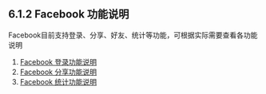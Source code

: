 ## 6.1.2 Facebook 功能说明

Facebook目前支持登录、分享、好友、统计等功能，可根据实际需要查看各功能说明

1. [Facebook 登录功能说明](Facebook/login.md)
2. [Facebook 分享功能说明](Facebook/share.md)
3. [Facebook 统计功能说明](Facebook/stat.md)    